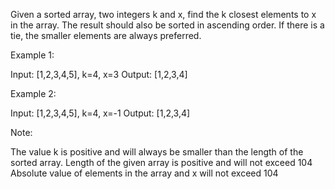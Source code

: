 
Given a sorted array, two integers k and x, find the k closest elements to x in the array.  The result should also be sorted in ascending order.
If there is a tie,  the smaller elements are always preferred.


Example 1:

Input: [1,2,3,4,5], k=4, x=3
Output: [1,2,3,4]




Example 2:

Input: [1,2,3,4,5], k=4, x=-1
Output: [1,2,3,4]



Note:

The value k is positive and will always be smaller than the length of the sorted array.
 Length of the given array is positive and will not exceed 104
 Absolute value of elements in the array and x will not exceed 104
